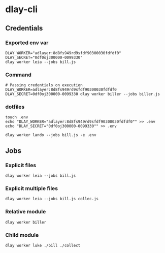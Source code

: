 # dlay-cli

## Credentials

### Exported env var
```shell
DLAY_WORKER="adlayer:8d8fs949rd9sfdf90300030fdfdf0"
DLAY_SECRET="0df0oj300000-0099330"
dlay worker leia --jobs bill.js
```

### Command
```shell
# Passing credentials on execution
DLAY_WORKER=adlayer:8d8fs949rd9sfdf90300030fdfdf0 DLAY_SECRET=0df0oj300000-0099330 dlay worker biller --jobs biller.js
```

### dotfiles
```shell
touch .env
echo "DLAY_WORKER="adlayer:8d8fs949rd9sfdf90300030fdfdf0"" >> .env
echo "DLAY_SECRET="0df0oj300000-0099330"" >> .env

dlay worker lando --jobs bill.js -e .env
```

## Jobs

### Explicit files
```shell
dlay worker leia --jobs bill.js
```

### Explicit multiple files
```shell
dlay worker leia --jobs bill.js collec.js
```

### Relative module
```shell
dlay worker biller
```

### Child module
```shell
dlay worker luke ./bill ./collect
```
